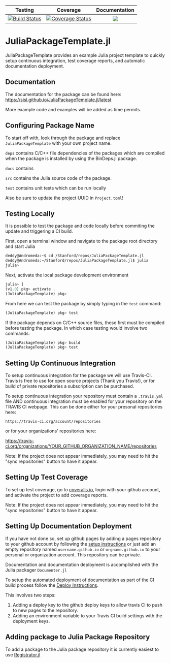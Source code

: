 | Testing | Coverage | Documentation |
| :-----: | :------: | :-----------: |
| [![Build Status](https://travis-ci.org/sisl/JuliaPackageTemplate.jl.svg?branch=master)](https://travis-ci.org/sisl/JuliaPackageTemplate.jl) | [![Coverage Status](https://coveralls.io/repos/github/sisl/JuliaPackageTemplate.jl/badge.svg?branch=master)](https://coveralls.io/github/sisl/JuliaPackageTemplate.jl?branch=master) | [![](https://img.shields.io/badge/docs-latest-blue.svg)](https://sisl.github.io/JuliaPackageTemplate.jl/latest) |

# JuliaPackageTemplate.jl
JuliaPackageTemplate provides an example Julia project template to quickly setup
continuous integration, test coverage reports, and automatic documentation deployment.

## Documentation

The documentation for the package can be found here: <https://sisl.github.io/JuliaPackageTemplate.jl/latest>

More example code and examples will be added as time permits.

## Configuring Package Name

To start off with, look through the package and replace `JuliaPackageTemplate` 
with your own project name.

`deps` contains C/C++ file dependencies of the packages which are compiled when
the package is installed by using the BinDeps.jl package.

`docs` contains

`src` contains the Julia source code of the package.

`test` contains unit tests which can be run locally

Also be sure to update the project UUID in `Project.toml`!

## Testing Locally

It is possible to test the package and code locally before commiting the update
and triggering a CI build. 

First, open a terminal window and navigate to the package root directory and 
start Julia

```bash
deddy@Andromeda:~$ cd /Stanford/repos/JuliaPackageTemplate.jl
deddy@Andromeda:~/Stanford/repos/JuliaPackageTemplate.jl$ julia
julia>
```

Next, activate the local package development environment 
```julia
julia> ]
(v1.0) pkg> activate .
(JuliaPackageTemplate) pkg> 
```

From here we can test the package by simply typing in the `test` command:
```julia
(JuliaPackageTemplate) pkg> test
```

If the package depends on C/C++ source files, these first must be compiled before
testing the package. In which case testing would involve two commands:
```julia
(JuliaPackageTemplate) pkg> build
(JuliaPackageTemplate) pkg> test
```

## Setting Up Continuous Integration

To setup continuous integration for the package we will use Travis-CI. Travis is 
free to use for open source projects (Thank you Travis!), or for build of private
repositories a subscription can be purchased.

To setup continuous integration your repository must contain a `.travis.yml` file 
AND continuous integration must be enabled for your repository on the TRAVIS CI 
webpage. This can be done either for your presonal repositories here:

`https://travis-ci.org/account/repositories`

or for your organizations' repositories here:

https://travis-ci.org/organizations/YOUR_GITHUB_ORGANIZATION_NAME/repositories

Note: If the project does not appear immediately, you may need to hit the "sync
repositories" button to have it appear.

## Setting Up Test Coverage

To set up test coverage, go to [coveralls.io](https://coveralls.io/repos/new),
login with your github account, and activate the project to add coverage reports.

Note: If the project does not appear immediately, you may need to hit the "sync
repositories" button to have it appear.

## Setting Up Documentation Deployment

If you have not done so, set up github pages by adding a pages repository to your
github account by following the [setup instructions](https://pages.github.com/) or just add an empty repository
named `username.github.io` or `orgname.github.io` to your personal or organization account. This repository can be private.

Documentation and documentation deployment is accomplished with the Julia packager
`Documenter.jl`

To setup the automated deployment of documentation as part of the CI build process
follow the [Deploy Instructions](https://juliadocs.github.io/Documenter.jl/stable/man/hosting/).

This involves two steps:
1. Adding a deploy key to the github deploy keys to allow travis CI to push to new pages to the repository.
2. Adding an environment variable to your Travis CI build settings with the deployment keys.

## Adding package to Julia Package Repository

To add a package to the Julia package repository it is currently easiest to use 
[Registrator.jl](https://github.com/JuliaRegistries/Registrator.jl)
